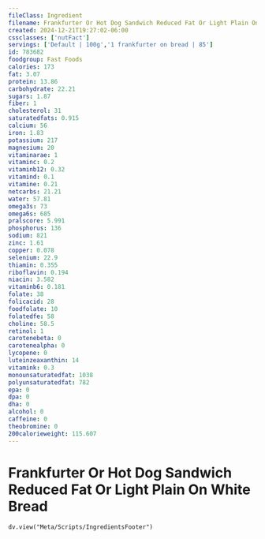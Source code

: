 ```yaml
---
fileClass: Ingredient
filename: Frankfurter Or Hot Dog Sandwich Reduced Fat Or Light Plain On White Bread
created: 2024-12-21T19:27:02-06:00
cssclasses: ['nutFact']
servings: ['Default | 100g','1 frankfurter on bread | 85']
id: 783682
foodgroup: Fast Foods
calories: 173
fat: 3.07
protein: 13.86
carbohydrate: 22.21
sugars: 1.87
fiber: 1
cholesterol: 31
saturatedfats: 0.915
calcium: 56
iron: 1.83
potassium: 217
magnesium: 20
vitaminarae: 1
vitaminc: 0.2
vitaminb12: 0.32
vitamind: 0.1
vitamine: 0.21
netcarbs: 21.21
water: 57.81
omega3s: 73
omega6s: 685
pralscore: 5.991
phosphorus: 136
sodium: 821
zinc: 1.61
copper: 0.078
selenium: 22.9
thiamin: 0.355
riboflavin: 0.194
niacin: 3.582
vitaminb6: 0.181
folate: 38
folicacid: 28
foodfolate: 10
folatedfe: 58
choline: 58.5
retinol: 1
carotenebeta: 0
carotenealpha: 0
lycopene: 0
luteinzeaxanthin: 14
vitamink: 0.3
monounsaturatedfat: 1038
polyunsaturatedfat: 782
epa: 0
dpa: 0
dha: 0
alcohol: 0
caffeine: 0
theobromine: 0
200calorieweight: 115.607
---
```


# Frankfurter Or Hot Dog Sandwich Reduced Fat Or Light Plain On White Bread

```dataviewjs
dv.view("Meta/Scripts/IngredientsFooter")
```